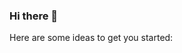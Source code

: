 ### Hi there 👋

<!--
**mesutarso/mesutarso** is a ✨ _special_ ✨ repository because its `README.md` (this file) appears on your GitHub profile.
-->
Here are some ideas to get you started:

<!-- - 🔭 I’m currently working on Sango na SMS Project
- 🌱 I’m currently learning Machine Learning
- 👯 I’m looking to collaborate on ...
- 🤔 I’m looking for help with ...
- 💬 Ask me about ...
- 📫 How to reach me: ...
- 😄 Pronouns: ...
- ⚡ Fun fact: ... -->

